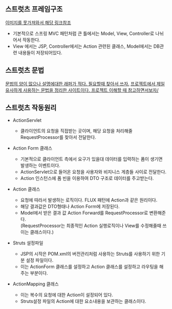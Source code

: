## 스트럿츠 프레임구조 
[이미지를 못가져와서 해당 링크참조](https://kkiuk.tistory.com/67)
- 기본적으로 스프링 MVC 패턴처럼 큰 틀에서는 Model, View, Controller로 나뉘어서 작동한다. 
- View 에서는 JSP, Controller에서는 Action 관련된 클래스, Model에서는 DB관련 내용들이 저장되어있다.

## 스트럿츠 문법
[문법의 양이 많으나 설명에대한 래퍼가 적다. 필요할때 찾아서 쓰자.](https://secr.tistory.com/151)
[프로젝트에서 제일 유사하게 사용하는 문법을 정리한 사이트이다. 프로젝트 이해할 때 참고하면서보자/](https://heeestorys.tistory.com/469)
## 스트럿츠 작동원리 
- ActionServlet 
  - 클라이언트의 요청을 직접받는 곳이며, 해당 요청을 처리해줄 RequestProcessor를 찾아서 전달한다.
  
- Action Form 클래스
  - 기본적으로 클라이언트 측에서 요구가 있을대 데이터를 입력하는 폼이 생기면 발생하는 이벤트이다. 
  - ActionServlet으로 들어온 요청을 사용자와 비지니스 게층들 사이로 전달한다. 
  - Action 인스턴스에 폼 빈을 이용하여 DTO 구조로 데이터를 주고받는다.
  
- Action 클래스 
  - 요청에 따라서 발생하는 로직이다. FLUX 패턴에 Action과 같은 원리이다. 
  - 해당 결과값은 DTO형태나 Action Form에 저장된다.
  - Model에서 받은 결과 값 Action Forward를 RequestProcessor로 변환해준다.   
  (RequestProcessor는 최종적인 Action 실행로직이나 View를 수정해줄때 쓰이는 클래스이다.)
  
- Struts 설정파일
  - JSP의 시작은 POM.xml의 버전관리처럼 사용하는 Struts를 사용하기 위한 기분 설정 파일이다. 
  - 이는 ActionForm 클래스를 설정하고 Action 클래스를 설정하고 라우팅을 해주는 부분이다.  
  
- ActionMapping 클래스 
  - 이는 복수의 요청에 대한 Action이 설정되어 있다. 
  - Struts설정 파일의 Action에 대한 요소내용을 보관하는 클래스이다.  
